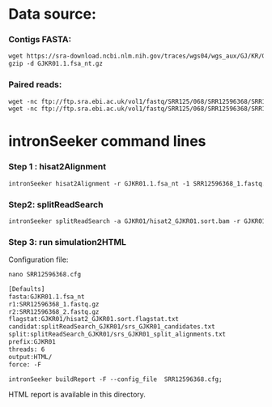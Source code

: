 Data source:
============

### Contigs FASTA: 

```diff
wget https://sra-download.ncbi.nlm.nih.gov/traces/wgs04/wgs_aux/GJ/KR/GJKR01/GJKR01.1.fsa_nt.gz
gzip -d GJKR01.1.fsa_nt.gz
```

### Paired reads:


```diff
wget -nc ftp://ftp.sra.ebi.ac.uk/vol1/fastq/SRR125/068/SRR12596368/SRR12596368_2.fastq.gz
wget -nc ftp://ftp.sra.ebi.ac.uk/vol1/fastq/SRR125/068/SRR12596368/SRR12596368_1.fastq.gz

```

intronSeeker command lines
============================

### Step 1 : hisat2Alignment

```diff
intronSeeker hisat2Alignment -r GJKR01.1.fsa_nt -1 SRR12596368_1.fastq.gz -2 SRR12596368_2.fastq.gz --prefix GJKR01 -o GJKR01 -t 12
```

### Step2: splitReadSearch

```diff
intronSeeker splitReadSearch -a GJKR01/hisat2_GJKR01.sort.bam -r GJKR01.1.fsa_nt --prefix GJKR01 --output splitReadSearch_GJKR01
```

### Step 3: run simulation2HTML

Configuration file:

```diff
nano SRR12596368.cfg
```

```diff
[Defaults]
fasta:GJKR01.1.fsa_nt
r1:SRR12596368_1.fastq.gz
r2:SRR12596368_2.fastq.gz
flagstat:GJKR01/hisat2_GJKR01.sort.flagstat.txt
candidat:splitReadSearch_GJKR01/srs_GJKR01_candidates.txt
split:splitReadSearch_GJKR01/srs_GJKR01_split_alignments.txt
prefix:GJKR01
threads: 6                
output:HTML/
force: -F
```


```diff
intronSeeker buildReport -F --config_file  SRR12596368.cfg;

```

HTML report is available in this directory.
